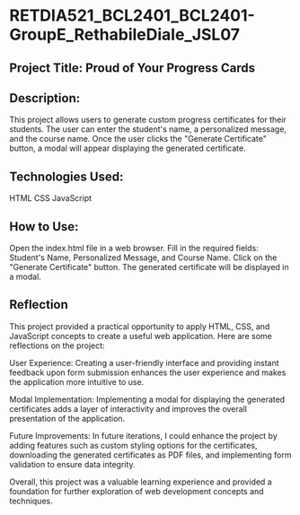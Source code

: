# RETDIA521_BCL2401_BCL2401-GroupE_RethabileDiale_JSL07



## Project Title: Proud of Your Progress Cards

## Description:
This project allows users to generate custom progress certificates for their students. The user can enter the student's name, a personalized message, and the course name. Once the user clicks the "Generate Certificate" button, a modal will appear displaying the generated certificate.

## Technologies Used:
HTML
CSS
JavaScript

## How to Use:
Open the index.html file in a web browser.
Fill in the required fields: Student's Name, Personalized Message, and Course Name.
Click on the "Generate Certificate" button.
The generated certificate will be displayed in a modal.


## Reflection
This project provided a practical opportunity to apply HTML, CSS, and JavaScript concepts to create a useful web application. Here are some reflections on the project:

User Experience: Creating a user-friendly interface and providing instant feedback upon form submission enhances the user experience and makes the application more intuitive to use.

Modal Implementation: Implementing a modal for displaying the generated certificates adds a layer of interactivity and improves the overall presentation of the application.

Future Improvements: In future iterations, I could enhance the project by adding features such as custom styling options for the certificates, downloading the generated certificates as PDF files, and implementing form validation to ensure data integrity.

Overall, this project was a valuable learning experience and provided a foundation for further exploration of web development concepts and techniques.